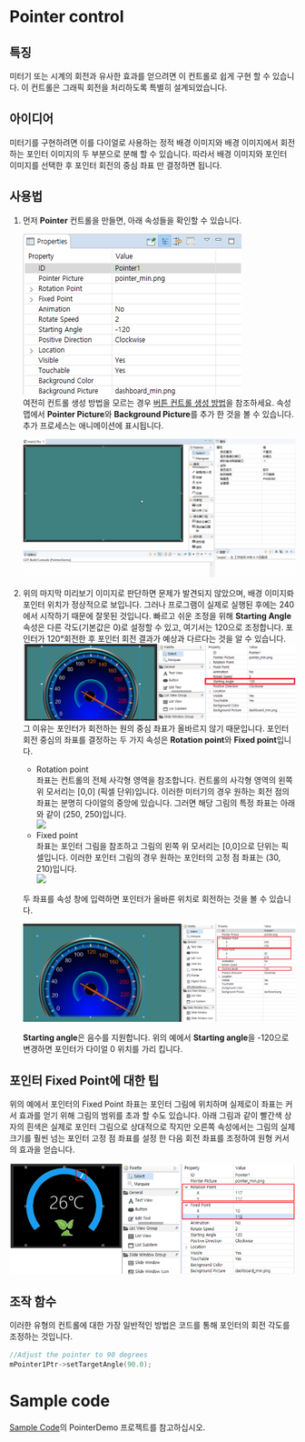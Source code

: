 # Pointer control
## 특징
 미터기 또는 시계의 회전과 유사한 효과를 얻으려면 이 컨트롤로 쉽게 구현 할 수 있습니다. 이 컨트롤은 그래픽 회전을 처리하도록 특별히 설계되었습니다.

## 아이디어
 미터기를 구현하려면 이를 다이얼로 사용하는 정적 배경 이미지와 배경 이미지에서 회전하는 포인터 이미지의 두 부분으로 분해 할 수 있습니다.
 따라서 배경 이미지와 포인터 이미지를 선택한 후 포인터 회전의 중심 좌표 만 결정하면 됩니다.

## 사용법
1. 먼저 **Pointer** 컨트롤을 만들면, 아래 속성들을 확인할 수 있습니다.

    ![](assets/pointer/properties.png)  
    여전히 컨트롤 생성 방법을 모르는 경우 [버튼 컨트롤 생성 방법](button.md#add_button)을 참조하세요.
    속성 맵에서 **Pointer Picture**와 **Background Picture**를 추가 한 것을 볼 수 있습니다.
    추가 프로세스는 애니메이션에 표시됩니다. 

    ![](assets\pointer/add_pointer.gif)

2. 위의 마지막 미리보기 이미지로 판단하면 문제가 발견되지 않았으며, 배경 이미지롸 포인터 위치가 정상적으로 보입니다. 그러나 프로그램이 실제로 실행된 후에는 240에서 시작하기 때문에 잘못된 것입니다. 빠르고 쉬운 조정을 위해 **Starting Angle** 속성은 다른 각도(기본값은 0)로 설정할 수 있고, 여기서는 120으로 조정합니다. 포인터가 120°회전한 후 포인터 회전 결과가 예상과 다르다는 것을 알 수 있습니다.  
    ![](assets/pointer/start_angle_120.png)  
    그 이유는 포인터가 회전하는 원의 중심 좌표가 올바르지 않기 때문입니다.
    포인터 회전 중심의 좌표를 결정하는 두 가지 속성은 **Rotation point**와 **Fixed point**입니다.

   * Rotation point   
   좌표는 컨트롤의 전체 사각형 영역을 참조합니다. 컨트롤의 사각형 영역의 왼쪽 위 모서리는 [0,0] (픽셀 단위)입니다. 이러한 미터기의 경우 원하는 회전 점의 좌표는 분명히 다이얼의 중앙에 있습니다. 그러면 해당 그림의 특정 좌표는 아래와 같이 (250, 250)입니다.  
   ![](https://box.kancloud.cn/940c7a9a077fdf8442ff4969a8e523c1_260x204.png)  
   * Fixed point  
   좌표는 포인터 그림을 참조하고 그림의 왼쪽 위 모서리는 [0,0]으로 단위는 픽셀입니다. 이러한 포인터 그림의 경우 원하는 포인터의 고정 점 좌표는 (30, 210)입니다.  
   ![](https://box.kancloud.cn/05171e54018b720825d8e84c785f9aa5_80x146.png)  

   두 좌표를 속성 창에 입력하면 포인터가 올바른 위치로 회전하는 것을 볼 수 있습니다.  

   ![](assets/pointer/preview2.png)

    **Starting angle**은 음수를 지원합니다. 위의 예에서 **Starting angle**을 -120으로 변경하면 포인터가 다이얼 0 위치를 가리 킵니다.

## 포인터 Fixed Point에 대한 팁 
위의 예에서 포인터의 Fixed Point 좌표는 포인터 그림에 위치하며 실제로이 좌표는 커서 효과를 얻기 위해 그림의 범위를 초과 할 수도 있습니다. 아래 그림과 같이 빨간색 상자의 흰색은 실제로 포인터 그림으로 상대적으로 작지만 오른쪽 속성에서는 그림의 실제 크기를 훨씬 넘는 포인터 고정 점 좌표를 설정 한 다음 회전 좌표를 조정하여 원형 커서의 효과을 얻습니다.

![](assets/pointer/preview3.png)

## 조작 함수 
이러한 유형의 컨트롤에 대한 가장 일반적인 방법은 코드를 통해 포인터의 회전 각도를 조정하는 것입니다.
```c++
//Adjust the pointer to 90 degrees
mPointer1Ptr->setTargetAngle(90.0);
```


# Sample code
[Sample Code](demo_download.md#demo_download)의 PointerDemo 프로젝트를 참고하십시오.